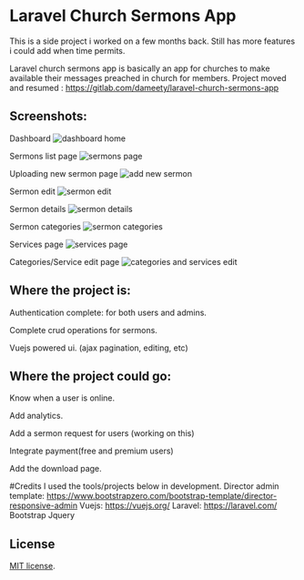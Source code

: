 # Laravel Church Sermons App

This is a side project i worked on a few months back. Still has more features i could add when time permits.

Laravel church sermons app is basically an app for churches to make available their messages preached in church for members.
Project moved and resumed : https://gitlab.com/dameety/laravel-church-sermons-app

## Screenshots:

Dashboard 
![dashboard home](https://cloud.githubusercontent.com/assets/10757330/20033035/2ce6938e-a38f-11e6-9d3d-1ecbb47efc56.png)


Sermons list page
![sermons page](https://cloud.githubusercontent.com/assets/10757330/20033056/d8dbe3f6-a38f-11e6-8992-b0d3ebd5dca7.png)


Uploading new sermon page
![add new sermon](https://cloud.githubusercontent.com/assets/10757330/20033057/ebc9e5da-a38f-11e6-93a2-f7e15b19c8e6.png)


Sermon edit
![sermon edit](https://cloud.githubusercontent.com/assets/10757330/20033062/f20fbf28-a38f-11e6-96b9-53a1dbea1775.png)


Sermon details
![sermon details](https://cloud.githubusercontent.com/assets/10757330/20033064/f8819188-a38f-11e6-9e5e-8c901d88c06d.png)


Sermon categories
![sermon categories](https://cloud.githubusercontent.com/assets/10757330/20033065/03241ef8-a390-11e6-9c73-8df210a207ef.png)


Services page
![services page](https://cloud.githubusercontent.com/assets/10757330/20033066/0d14325e-a390-11e6-91d0-67bb1a64d561.png)


Categories/Service edit page
![categories and services edit](https://cloud.githubusercontent.com/assets/10757330/20033068/1477b48a-a390-11e6-9f9e-9c04b3bf21ff.png)



## Where the project is:

Authentication complete: for both users and admins.

Complete crud operations for sermons.

Vuejs powered ui. (ajax pagination, editing, etc)

## Where the project could go:

Know when a user is online.

Add analytics.

Add a sermon request for users (working on this)

Integrate payment(free and premium users)

Add the download page.


#Credits
I used the tools/projects below in development.
Director admin template: https://www.bootstrapzero.com/bootstrap-template/director-responsive-admin
Vuejs: https://vuejs.org/
Laravel: https://laravel.com/
Bootstrap
Jquery

## License
 [MIT license](http://opensource.org/licenses/MIT).
